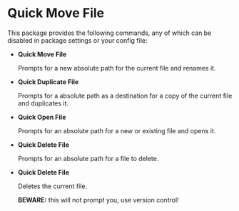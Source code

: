 # Quick Move File

This package provides the following commands, any of which can be disabled in package settings or your config file:

- **Quick Move File**

  Prompts for a new absolute path for the current file and renames it.

- **Quick Duplicate File**

  Prompts for a absolute path as a destination for a copy of the current file and duplicates it.

- **Quick Open File**

  Prompts for an absolute path for a new or existing file and opens it.

- **Quick Delete File**

  Prompts for an absolute path for a file to delete.



- **Quick Delete File**

  Deletes the current file.

  **BEWARE:** this will not prompt you, use version control!
